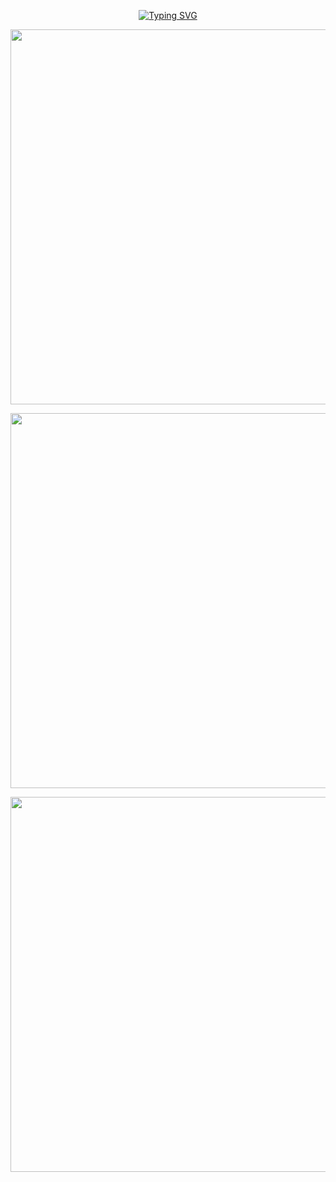 <p align="center"> 
  <a href="https://git.io/typing-svg"><img src="https://readme-typing-svg.demolab.com?font=Righteous&size=32&duration=3000&pause=1000&color=8F7FD3DE&center=true&vCenter=true&repeat=false&width=435&lines=Hello!+Welecom+to+smallkaka+!" alt="Typing SVG" /></a>
</p>

<p align="center"> 
  <img src="https://github-readme-stats.vercel.app/api?username=smallkaka&show_icons=true&theme=cobalt&hide_border=true&include_all_commits=true&count_private=true" width="600"/>
</p>

<p align="center"> 
  <img src="https://github-profile-trophy.vercel.app/?username=smallkaka&rank=SECRET,SSS,SS,S,AAA,AA,A,B&theme=dracula&column=-1&no-frame=true" width="600"/>
</p>


<p align="center"> 
  <img src="https://github-readme-activity-graph-chi.vercel.app/graph?username=smallkaka&theme=tokyo-night" width="600"/>
</p>


